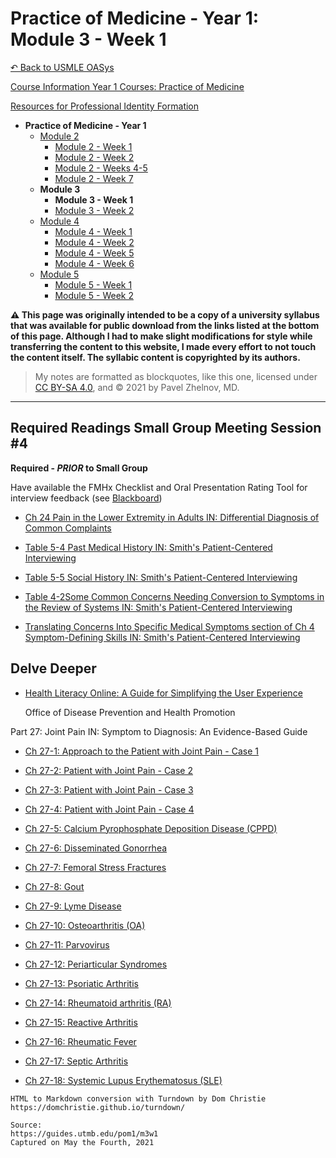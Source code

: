 # Practice of Medicine - Year 1: Module 3 - Week 1

[↶ Back to USMLE OASys](/usmle/)

[Course Information Year 1 Courses: Practice of Medicine](/usmle/pom1/course-information.html)

[Resources for Professional Identity Formation](/usmle/pom1/pif.html)

- **Practice of Medicine - Year 1**
  - [Module 2](/usmle/pom1/m2w1.html)
    - [Module 2 - Week 1](/usmle/pom1/m2w1.html)
    - [Module 2 - Week 2](/usmle/pom1/m2w2.html)
    - [Module 2 - Weeks 4-5](/usmle/pom1/m2w4-5.html)
    - [Module 2 - Week 7](/usmle/pom1/m2w7.html)
  - **Module 3**
    - **Module 3 - Week 1**
    - [Module 3 - Week 2](/usmle/pom1/m3w2.html)
  - [Module 4](/usmle/pom1/m4w1.html)
    - [Module 4 - Week 1](/usmle/pom1/m4w1.html)
    - [Module 4 - Week 2](/usmle/pom1/m4w2.html)
    - [Module 4 - Week 5](/usmle/pom1/m4w5.html)
    - [Module 4 - Week 6](/usmle/pom1/m4w6.html)
  - [Module 5](/usmle/pom1/m5w1.html)
    - [Module 5 - Week 1](/usmle/pom1/m5w1.html)
    - [Module 5 - Week 2](/usmle/pom1/m5w2.html) 

**⚠ This page was originally intended to be a copy of a university syllabus that was available for public download from the links listed at the bottom of this page. Although I had to make slight modifications for style while transferring the content to this website, I made every effort to not touch the content itself. The syllabic content is copyrighted by its authors.**

> My notes are formatted as blockquotes, like this one, licensed under [CC BY-SA 4.0](https://creativecommons.org/licenses/by-sa/4.0/legalcode), and &copy; 2021 by Pavel Zhelnov, MD.

-----

## Required Readings Small Group Meeting Session #4

**Required - _PRIOR_ to Small Group**

Have available the FMHx Checklist and Oral Presentation Rating Tool for interview feedback (see [Blackboard](https://utmb.blackboard.com/webapps/blackboard/content/launchLink.jsp?course_id=_14555_1&toc_id=_167566_1&mode=cpview&mode=reset&courseTocLabel=COURSE_DEFAULT.BulletinBoard.MODULE.label))

*   [Ch 24 Pain in the Lower Extremity in Adults IN: Differential Diagnosis of Common Complaints](http://libux.utmb.edu/login?url=https://www.clinicalkey.com/#!/content/book/3-s2.0-B9780323512329000242)
    
*   [Table 5-4 Past Medical History IN: Smith's Patient-Centered Interviewing](http://libux.utmb.edu/login?url=https://accessmedicine.mhmedical.com/ViewLarge.aspx?figid=194189993&gbosContainerID=0&gbosid=0&groupID=0&sectionId=193676388)
    
*   [Table 5-5 Social History IN: Smith's Patient-Centered Interviewing](http://libux.utmb.edu/login?url=https://accessmedicine.mhmedical.com/ViewLarge.aspx?figid=194190022&gbosContainerID=0&gbosid=0&groupID=0&sectionId=193676388)
    
*   [Table 4-2Some Common Concerns Needing Conversion to Symptoms in the Review of Systems IN: Smith's Patient-Centered Interviewing](http://libux.utmb.edu/login?url=https://accessmedicine.mhmedical.com/ViewLarge.aspx?figid=194189849&gbosContainerID=0&gbosid=0&groupID=0&sectionId=193676303)
    
*   [Translating Concerns Into Specific Medical Symptoms section of Ch 4 Symptom-Defining Skills IN: Smith's Patient-Centered Interviewing](http://libux.utmb.edu/login?url=https://accessmedicine.mhmedical.com/content.aspx?bookid=2446&sectionid=193676303#1154805654)
    

## Delve Deeper

*   [Health Literacy Online: A Guide for Simplifying the User Experience](http://libux.utmb.edu/login?url=https://health.gov/healthliteracyonline/)
    
    Office of Disease Prevention and Health Promotion
    

Part 27: Joint Pain IN: Symptom to Diagnosis: An Evidence-Based Guide

*   [Ch 27-1: Approach to the Patient with Joint Pain - Case 1](http://libux.utmb.edu/login?url=https://accessmedicine.mhmedical.com/content.aspx?bookid=2715&sectionid=249061365)
    
*   [Ch 27-2: Patient with Joint Pain - Case 2](http://libux.utmb.edu/login?url=https://accessmedicine.mhmedical.com/content.aspx?bookid=2715&sectionid=249061389)
    
*   [Ch 27-3: Patient with Joint Pain - Case 3](http://libux.utmb.edu/login?url=https://accessmedicine.mhmedical.com/content.aspx?bookid=2715&sectionid=249061404)
    
*   [Ch 27-4: Patient with Joint Pain - Case 4](http://libux.utmb.edu/login?url=https://accessmedicine.mhmedical.com/content.aspx?bookid=2715&sectionid=249061423)
    
*   [Ch 27-5: Calcium Pyrophosphate Deposition Disease (CPPD)](http://libux.utmb.edu/login?url=https://accessmedicine.mhmedical.com/content.aspx?bookid=2715&sectionid=249061439)
    
*   [Ch 27-6: Disseminated Gonorrhea](http://libux.utmb.edu/login?url=https://accessmedicine.mhmedical.com/content.aspx?bookid=2715&sectionid=249061448)
    
*   [Ch 27-7: Femoral Stress Fractures](http://libux.utmb.edu/login?url=https://accessmedicine.mhmedical.com/content.aspx?bookid=2715&sectionid=249061458)
    
*   [Ch 27-8: Gout](http://libux.utmb.edu/login?url=https://accessmedicine.mhmedical.com/content.aspx?bookid=2715&sectionid=249061467)
    
*   [Ch 27-9: Lyme Disease](http://libux.utmb.edu/login?url=https://accessmedicine.mhmedical.com/content.aspx?bookid=2715&sectionid=249061478)
    
*   [Ch 27-10: Osteoarthritis (OA)](http://libux.utmb.edu/login?url=https://accessmedicine.mhmedical.com/content.aspx?bookid=2715&sectionid=249061487)
    
*   [Ch 27-11: Parvovirus](http://libux.utmb.edu/login?url=https://accessmedicine.mhmedical.com/content.aspx?bookid=2715&sectionid=249061498)
    
*   [Ch 27-12: Periarticular Syndromes](http://libux.utmb.edu/login?url=https://accessmedicine.mhmedical.com/content.aspx?bookid=2715&sectionid=249061508)
    
*   [Ch 27-13: Psoriatic Arthritis](http://libux.utmb.edu/login?url=https://accessmedicine.mhmedical.com/content.aspx?bookid=2715&sectionid=249061512)
    
*   [Ch 27-14: Rheumatoid arthritis (RA)](http://libux.utmb.edu/login?url=https://accessmedicine.mhmedical.com/content.aspx?bookid=2715&sectionid=249061521)
    
*   [Ch 27-15: Reactive Arthritis](https://accessmedicine.mhmedical.com/content.aspx?bookid=2715&sectionid=249061532)
    
*   [Ch 27-16: Rheumatic Fever](http://libux.utmb.edu/login?url=https://accessmedicine.mhmedical.com/content.aspx?bookid=2715&sectionid=249061542)
    
*   [Ch 27-17: Septic Arthritis](http://libux.utmb.edu/login?url=https://accessmedicine.mhmedical.com/content.aspx?bookid=2715&sectionid=249061552)
    
*   [Ch 27-18: Systemic Lupus Erythematosus (SLE)](http://libux.utmb.edu/login?url=https://accessmedicine.mhmedical.com/content.aspx?bookid=2715&sectionid=249061561)

```
HTML to Markdown conversion with Turndown by Dom Christie
https://domchristie.github.io/turndown/

Source:
https://guides.utmb.edu/pom1/m3w1
Captured on May the Fourth, 2021
```
